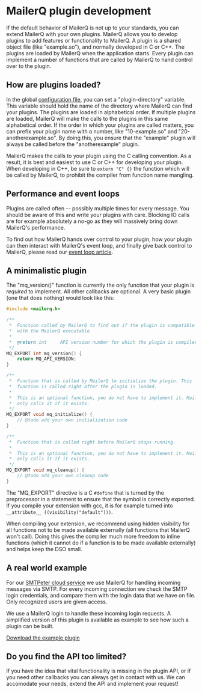 # MailerQ plugin development

If the default behavior of MailerQ is not up to your standards, you can extend 
MailerQ with your own plugins. MailerQ allows you to develop plugins to add
features or functionality to MailerQ. A plugin is a shared 
object file (like "example.so"), and normally developed in C or C++. The plugins 
are loaded by MailerQ when the application starts. Every plugin can implement a 
number of functions that are called by MailerQ to hand control over to the plugin.


## How are plugins loaded?

In the global [configuration file](configuration), 
you can set a "plugin-directory" variable. This variable should hold the name of 
the directory where MailerQ can find your plugins. The plugins are loaded in 
alphabetical order. If multiple plugins are loaded, MailerQ will make the calls 
to the plugins in this same alphabetical order. If the order in which your 
plugins are called matters, you can prefix your plugin name with a number, 
like "10-example.so" and "20-anotherexample.so". By doing this, you ensure that 
the "example" plugin will always be called before the "anotherexample" plugin.

MailerQ makes the calls to your plugin using the C calling convention. As a 
result, it is best and easiest to use C or C++ for developing your plugin. When 
developing in C++, be sure to `extern "C" {}` the function which will be called 
by MailerQ, to prohibit the compiler from function name mangling.

## Performance and event loops

Plugins are called often -- possibly multiple times for every message. You 
should be aware of this and write your plugins with care. Blocking IO calls are 
for example absolutely a no-go as they will massively bring down MailerQ's 
performance.

To find out how MailerQ hands over control to your plugin, how your plugin can 
then interact with MailerQ's event loop, and finally give back control to 
MailerQ, please read our [event loop article](eventloop).


## A minimalistic plugin

The "mq_version()" function is currently the only function 
that your plugin is _required_ to implement. All other callbacks are optional. 
A very basic plugin (one that does nothing) would look like this:

```cpp
#include <mailerq.h>

/**
 *  Function called by MailerQ to find out if the plugin is compatible
 *  with the MailerQ executable
 *
 *  @return int     API version number for which the plugin is compiled
 */
MQ_EXPORT int mq_version() {
    return MQ_API_VERSION;
}

/**
 *  Function that is called by MailerQ to initialize the plugin. This
 *  function is called right after the plugin is loaded.
 *
 *  This is an optional function, you do not have to implement it. MailerQ
 *  only calls it if it exists.
 */
MQ_EXPORT void mq_initialize() {
    // @todo add your own initialization code
}

/**
 *  Function that is called right before MailerQ stops running.
 *
 *  This is an optional function, you do not have to implement it. MailerQ
 *  only calls it if it exists.
 */
MQ_EXPORT void mq_cleanup() {
    // @todo add your own cleanup code
}
```

The "MQ_EXPORT" directive is a C `#define` that is turned by the preprocessor in 
a statement to ensure that the symbol is correctly exported. If you compile your 
extension with gcc, it is for example turned into 
`__attribute__ ((visibility("default")))`.

When compiling your extension, we recommend using hidden visibility for all 
functions not to be made available externally (all functions that MailerQ won't 
call). Doing this gives the compiler much more freedom to inline functions 
(which it cannot do if a function is to be made available externally) and helps 
keep the DSO small.

## A real world example

For our [SMTPeter cloud service](https://www.smtpeter.com) we use MailerQ
for handling incoming messages via SMTP. For every incoming connection we check
the SMTP login credentials, and compare them with the login data that we
have on file. Only recognized users are given access.

We use a MailerQ login to handle these incoming login requests. A simplified
version of this plugin is available as example to see how such a plugin can
be built.

[Download the example plugin](https://www.mailerq.com/mailerq-example-plugin.tar.gz)


## Do you find the API too limited?

If you have the idea that vital functionality is missing in the plugin API,
or if you need other callbacks you can always get in contact with us. We can 
accomodate your needs, extend the API and implement your request!
